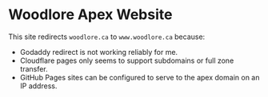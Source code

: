 # Woodlore Apex Website

This site redirects `woodlore.ca` to `www.woodlore.ca` because:

- Godaddy redirect is not working reliably for me.
- Cloudflare pages only seems to support subdomains or full zone transfer.
- GitHub Pages sites can be configured to serve to the apex domain on an IP address.
